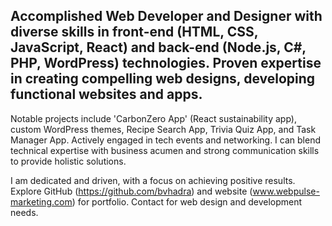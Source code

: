 ### <h2>Accomplished Web Developer and Designer with diverse skills in front-end (HTML, CSS, JavaScript, React) and back-end (Node.js, C#, PHP, WordPress) technologies. Proven expertise in creating compelling web designs, developing functional websites and apps.

Notable projects include 'CarbonZero App' (React sustainability app), custom WordPress themes, Recipe Search App, Trivia Quiz App, and Task Manager App. Actively engaged in tech events and networking. I can blend technical expertise with business acumen and strong communication skills to provide holistic solutions. 

I am dedicated and driven, with a focus on achieving positive results. Explore GitHub (https://github.com/bvhadra) and website (www.webpulse-marketing.com) for portfolio. Contact for web design and development needs.</h2>
  
<!--
**bvhadra/bvhadra** is a ✨ _special_ ✨ repository because its `README.md` (this file) appears on your GitHub profile.

Here are some ideas to get you started:

- 🔭 I’m currently working on ...
- 🌱 I’m currently learning ...
- 👯 I’m looking to collaborate on ...
- 🤔 I’m looking for help with ...
- 💬 Ask me about ...
- 📫 How to reach me: ...
- 😄 Pronouns: ...
- ⚡ Fun fact: ...
-->
